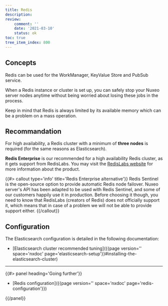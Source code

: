 ```yaml
---
title: Redis
description: 
review:
    comment: ''
    date: '2021-03-10'
    status: ok
toc: true
tree_item_index: 800
---
```


## Concepts

Redis can be used for the WorkManager, KeyValue Store and PubSub service.

When a Redis instance or cluster is set up, you can safely stop your Nuxeo server nodes anytime without being worried about losing these jobs in the process.

Keep in mind that Redis is always limited by its available memory which can be a problem on a mass operation.

## Recommandation

For high availability, a Redis cluster with a minimum of **three nodes** is required (for the same reasons as Elasticsearch).

**Redis Enterprise** is our recommended for a high availability Redis cluster, as it gets support from RedisLabs. You may visit the [RedisLabs website](https://redislabs.com/why-redis/redis-enterprise/) for more information about the product.

{{#> callout type='info' title='Redis Enterprise alternative'}}
Redis Sentinel is the open-source option to provide automatic Redis node failover. Nuxeo server's API has been adapted to be used with Redis Sentinel, and some of our customers happily use it in production. Before choosing it though, you need to know that RedisLabs (creators of Redis) does not officially support it, which means that in case of a problem we will not be able to provide support either.
{{/callout}}

## Configuration

The Elasticsearch configuration is detailed in the following documentation:
-  [Elasticsearch cluster recommended tuning]({{page version='' space='nxdoc' page='elasticsearch-setup'}}#installing-the-elasticsearch-cluster) 

* * *

<div class="row" data-equalizer data-equalize-on="medium"><div class="column medium-6">{{#> panel heading='Going further'}}

- [Redis configuration]({{page version='' space='nxdoc' page='redis-configuration'}})

{{/panel}}</div><div class="column medium-6">
</div></div>